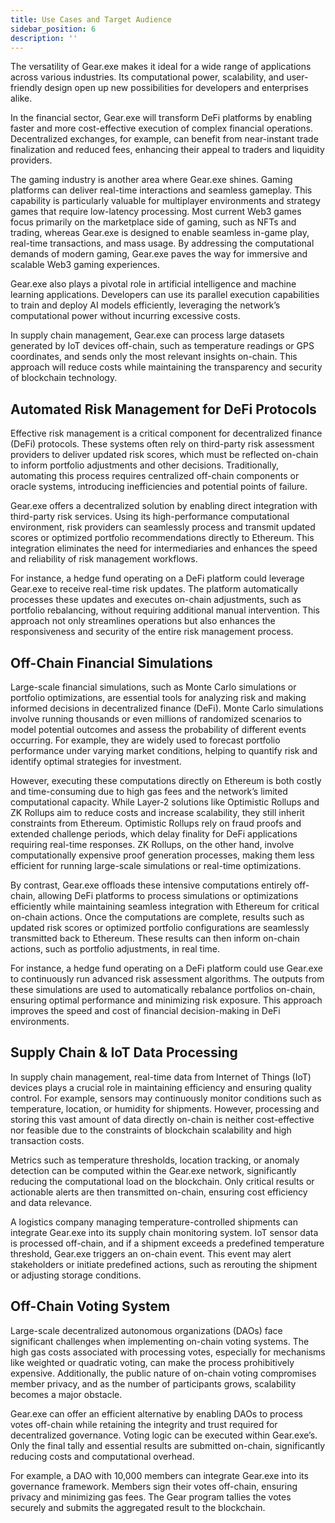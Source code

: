 ```yaml
---
title: Use Cases and Target Audience
sidebar_position: 6
description: ''
---
```


The versatility of Gear.exe makes it ideal for a wide range of applications across various industries. Its computational
power, scalability, and user-friendly design open up new possibilities for developers and enterprises alike.

In the financial sector, Gear.exe will transform DeFi platforms by enabling faster and more cost-effective execution of
complex financial operations. Decentralized exchanges, for example, can benefit from near-instant trade finalization and
reduced fees, enhancing their appeal to traders and liquidity providers.

The gaming industry is another area where Gear.exe shines. Gaming platforms can deliver real-time interactions and
seamless gameplay. This capability is particularly valuable for multiplayer environments and strategy games that require
low-latency processing. Most current Web3 games focus primarily on the marketplace side of gaming, such as NFTs and
trading, whereas Gear.exe is designed to enable seamless in-game play, real-time transactions, and mass usage. By
addressing the computational demands of modern gaming, Gear.exe paves the way for immersive and scalable Web3 gaming
experiences.

Gear.exe also plays a pivotal role in artificial intelligence and machine learning applications. Developers can use its
parallel execution capabilities to train and deploy AI models efficiently, leveraging the network’s computational power
without incurring excessive costs.

In supply chain management, Gear.exe can process large datasets generated by IoT devices off-chain, such as temperature
readings or GPS coordinates, and sends only the most relevant insights on-chain. This approach will reduce costs while
maintaining the transparency and security of blockchain technology.

## Automated Risk Management for DeFi Protocols

Effective risk management is a critical component for decentralized finance (DeFi) protocols. These systems often rely
on third-party risk assessment providers to deliver updated risk scores, which must be reflected on-chain to inform
portfolio adjustments and other decisions. Traditionally, automating this process requires centralized off-chain
components or oracle systems, introducing inefficiencies and potential points of failure.

Gear.exe offers a decentralized solution by enabling direct integration with third-party risk services. Using its
high-performance computational environment, risk providers can seamlessly process and transmit updated scores or
optimized portfolio recommendations directly to Ethereum. This integration eliminates the need for intermediaries and
enhances the speed and reliability of risk management workflows.

For instance, a hedge fund operating on a DeFi platform could leverage Gear.exe to receive real-time risk updates. The
platform automatically processes these updates and executes on-chain adjustments, such as portfolio rebalancing, without
requiring additional manual intervention. This approach not only streamlines operations but also enhances the
responsiveness and security of the entire risk management process.

## Off-Chain Financial Simulations

Large-scale financial simulations, such as Monte Carlo simulations or portfolio optimizations, are essential tools for
analyzing risk and making informed decisions in decentralized finance (DeFi). Monte Carlo simulations involve running
thousands or even millions of randomized scenarios to model potential outcomes and assess the probability of different
events occurring. For example, they are widely used to forecast portfolio performance under varying market conditions,
helping to quantify risk and identify optimal strategies for investment.

However, executing these computations directly on Ethereum is both costly and time-consuming due to high gas fees and
the network’s limited computational capacity. While Layer-2 solutions like Optimistic Rollups and ZK Rollups aim to
reduce costs and increase scalability, they still inherit constraints from Ethereum. Optimistic Rollups rely on fraud
proofs and extended challenge periods, which delay finality for DeFi applications requiring real-time responses. ZK
Rollups, on the other hand, involve computationally expensive proof generation processes, making them less efficient for
running large-scale simulations or real-time optimizations.

By contrast, Gear.exe offloads these intensive computations entirely off-chain, allowing DeFi platforms to process
simulations or optimizations efficiently while maintaining seamless integration with Ethereum for critical on-chain
actions. Once the computations are complete, results such as updated risk scores or optimized portfolio configurations
are seamlessly transmitted back to Ethereum. These results can then inform on-chain actions, such as portfolio
adjustments, in real time.

For instance, a hedge fund operating on a DeFi platform could use Gear.exe to continuously run advanced risk assessment
algorithms. The outputs from these simulations are used to automatically rebalance portfolios on-chain, ensuring optimal
performance and minimizing risk exposure. This approach improves the speed and cost of financial decision-making in DeFi
environments.

## Supply Chain & IoT Data Processing

In supply chain management, real-time data from Internet of Things (IoT) devices plays a crucial role in maintaining
efficiency and ensuring quality control. For example, sensors may continuously monitor conditions such as temperature,
location, or humidity for shipments. However, processing and storing this vast amount of data directly on-chain is
neither cost-effective nor feasible due to the constraints of blockchain scalability and high transaction costs.

Metrics such as temperature thresholds, location tracking, or anomaly detection can be computed within the Gear.exe
network, significantly reducing the computational load on the blockchain. Only critical results or actionable alerts are
then transmitted on-chain, ensuring cost efficiency and data relevance.

A logistics company managing temperature-controlled shipments can integrate Gear.exe into its supply chain monitoring
system. IoT sensor data is processed off-chain, and if a shipment exceeds a predefined temperature threshold, Gear.exe
triggers an on-chain event. This event may alert stakeholders or initiate predefined actions, such as rerouting the
shipment or adjusting storage conditions.

## Off-Chain Voting System

Large-scale decentralized autonomous organizations (DAOs) face significant challenges when implementing on-chain voting
systems. The high gas costs associated with processing votes, especially for mechanisms like weighted or quadratic
voting, can make the process prohibitively expensive. Additionally, the public nature of on-chain voting compromises
member privacy, and as the number of participants grows, scalability becomes a major obstacle.

Gear.exe can offer an efficient alternative by enabling DAOs to process votes off-chain while retaining the integrity
and trust required for decentralized governance. Voting logic can be executed within Gear.exe’s. Only the final tally
and essential results are submitted on-chain, significantly reducing costs and computational overhead.

For example, a DAO with 10,000 members can integrate Gear.exe into its governance framework. Members sign their votes
off-chain, ensuring privacy and minimizing gas fees. The Gear program tallies the votes securely and submits the
aggregated result to the blockchain. 
